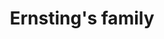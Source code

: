 ---
title: "Ernsting's family"
url: /hannover/ernstings-family-goettinger-chaussee/
shop: Kleidung
---